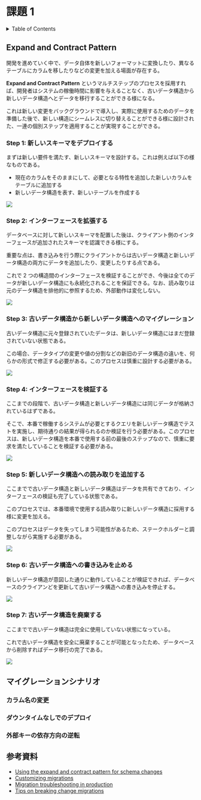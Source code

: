 # 課題 1

<!-- START doctoc generated TOC please keep comment here to allow auto update -->
<!-- DON'T EDIT THIS SECTION, INSTEAD RE-RUN doctoc TO UPDATE -->
<details>
<summary>Table of Contents</summary>

- [Expand and Contract Pattern](#expand-and-contract-pattern)
  - [Step 1: 新しいスキーマをデプロイする](#step-1-%E6%96%B0%E3%81%97%E3%81%84%E3%82%B9%E3%82%AD%E3%83%BC%E3%83%9E%E3%82%92%E3%83%87%E3%83%97%E3%83%AD%E3%82%A4%E3%81%99%E3%82%8B)
  - [Step 2: インターフェースを拡張する](#step-2-%E3%82%A4%E3%83%B3%E3%82%BF%E3%83%BC%E3%83%95%E3%82%A7%E3%83%BC%E3%82%B9%E3%82%92%E6%8B%A1%E5%BC%B5%E3%81%99%E3%82%8B)
  - [Step 3: 古いデータ構造から新しいデータ構造へのマイグレーション](#step-3-%E5%8F%A4%E3%81%84%E3%83%87%E3%83%BC%E3%82%BF%E6%A7%8B%E9%80%A0%E3%81%8B%E3%82%89%E6%96%B0%E3%81%97%E3%81%84%E3%83%87%E3%83%BC%E3%82%BF%E6%A7%8B%E9%80%A0%E3%81%B8%E3%81%AE%E3%83%9E%E3%82%A4%E3%82%B0%E3%83%AC%E3%83%BC%E3%82%B7%E3%83%A7%E3%83%B3)
  - [Step 4: インターフェースを検証する](#step-4-%E3%82%A4%E3%83%B3%E3%82%BF%E3%83%BC%E3%83%95%E3%82%A7%E3%83%BC%E3%82%B9%E3%82%92%E6%A4%9C%E8%A8%BC%E3%81%99%E3%82%8B)
  - [Step 5: 新しいデータ構造への読み取りを追加する](#step-5-%E6%96%B0%E3%81%97%E3%81%84%E3%83%87%E3%83%BC%E3%82%BF%E6%A7%8B%E9%80%A0%E3%81%B8%E3%81%AE%E8%AA%AD%E3%81%BF%E5%8F%96%E3%82%8A%E3%82%92%E8%BF%BD%E5%8A%A0%E3%81%99%E3%82%8B)
  - [Step 6: 古いデータ構造への書き込みを止める](#step-6-%E5%8F%A4%E3%81%84%E3%83%87%E3%83%BC%E3%82%BF%E6%A7%8B%E9%80%A0%E3%81%B8%E3%81%AE%E6%9B%B8%E3%81%8D%E8%BE%BC%E3%81%BF%E3%82%92%E6%AD%A2%E3%82%81%E3%82%8B)
  - [Step 7: 古いデータ構造を廃棄する](#step-7-%E5%8F%A4%E3%81%84%E3%83%87%E3%83%BC%E3%82%BF%E6%A7%8B%E9%80%A0%E3%82%92%E5%BB%83%E6%A3%84%E3%81%99%E3%82%8B)
- [マイグレーションシナリオ](#%E3%83%9E%E3%82%A4%E3%82%B0%E3%83%AC%E3%83%BC%E3%82%B7%E3%83%A7%E3%83%B3%E3%82%B7%E3%83%8A%E3%83%AA%E3%82%AA)
  - [カラム名の変更](#%E3%82%AB%E3%83%A9%E3%83%A0%E5%90%8D%E3%81%AE%E5%A4%89%E6%9B%B4)
  - [ダウンタイムなしでのデプロイ](#%E3%83%80%E3%82%A6%E3%83%B3%E3%82%BF%E3%82%A4%E3%83%A0%E3%81%AA%E3%81%97%E3%81%A7%E3%81%AE%E3%83%87%E3%83%97%E3%83%AD%E3%82%A4)
  - [外部キーの依存方向の逆転](#%E5%A4%96%E9%83%A8%E3%82%AD%E3%83%BC%E3%81%AE%E4%BE%9D%E5%AD%98%E6%96%B9%E5%90%91%E3%81%AE%E9%80%86%E8%BB%A2)
- [参考資料](#%E5%8F%82%E8%80%83%E8%B3%87%E6%96%99)

</details>
<!-- END doctoc generated TOC please keep comment here to allow auto update -->

## Expand and Contract Pattern

開発を進めていく中で、データ自体を新しいフォーマットに変換したり、異なるテーブルにカラムを移したりなどの変更を加える場面が存在する。

**Expand and Contract Pattern** というマルチステップのプロセスを採用すれば、開発者はシステムの稼働時間に影響を与えることなく、古いデータ構造から新しいデータ構造へとデータを移行することができる様になる。

これは新しい変更をバックグラウンドで導入し、実際に使用するためのデータを準備した後で、新しい構造にシームレスに切り替えることができる様に設計された、一連の個別ステップを適用することが実現することができる。

### Step 1: 新しいスキーマをデプロイする

まずは新しい要件を満たす、新しいスキーマを設計する。これは例えば以下の様なものである。

- 現在のカラムをそのままにして、必要となる特性を追加した新しいカラムをテーブルに追加する
- 新しいデータ構造を表す、新しいテーブルを作成する

![](assets/step1.drawio.svg)

### Step 2: インターフェースを拡張する

データベースに対して新しいスキーマを配置した後は、クライアント側のインターフェースが追加されたスキーマを認識できる様にする。

重要な点は、書き込みを行う際にクライアントからは古いデータ構造と新しいデータ構造の両方にデータを追加したり、変更したりする点である。

これで 2 つの構造間のインターフェースを検証することができ、今後は全てのデータが新しいデータ構造にも永続化されることを保証できる。なお、読み取りは元のデータ構造を排他的に参照するため、外部動作は変化しない。

![](assets/step2.drawio.svg)

### Step 3: 古いデータ構造から新しいデータ構造へのマイグレーション

古いデータ構造に元々登録されていたデータは、新しいデータ構造にはまだ登録されていない状態である。

この場合、データタイプの変更や値の分割などの新旧のデータ構造の違いを、何らかの形式で修正する必要がある。このプロセスは慎重に設計する必要がある。

![](assets/step3.drawio.svg)

### Step 4: インターフェースを検証する

ここまでの段階で、古いデータ構造と新しいデータ構造には同じデータが格納されているはずである。

そこで、本番で稼働するシステムが必要とするクエリを新しいデータ構造でテストを実施し、期待通りの結果が得られるのか検証を行う必要がある。このプロセスは、新しいデータ構造を本番で使用する前の最後のステップなので、慎重に要求を満たしていることを検証する必要がある。

![](assets/step4.drawio.svg)

### Step 5: 新しいデータ構造への読み取りを追加する

ここまでで古いデータ構造と新しいデータ構造はデータを共有できており、インターフェースの検証も完了している状態である。

このプロセスでは、本番環境で使用する読み取りに新しいデータ構造に採用する様に変更を加える。

このプロセスはデータを失ってしまう可能性があるため、ステークホルダーと調整しながら実施する必要がある。

![](assets/step5.drawio.svg)

### Step 6: 古いデータ構造への書き込みを止める

新しいデータ構造が意図した通りに動作していることが検証できれば、データベースのクライアンどを更新して古いデータ構造への書き込みを停止する。

![](assets/step6.drawio.svg)

### Step 7: 古いデータ構造を廃棄する

ここまでで古いデータ構造は完全に使用していない状態になっている。

これで古いデータ構造を安全に廃棄することが可能となったため、データベースから削除すればデータ移行の完了である。

![](assets/step7.drawio.svg)

## マイグレーションシナリオ

### カラム名の変更

### ダウンタイムなしでのデプロイ

### 外部キーの依存方向の逆転

## 参考資料

- [Using the expand and contract pattern for schema changes](https://www.prisma.io/dataguide/types/relational/expand-and-contract-pattern)
- [Customizing migrations](https://www.prisma.io/docs/guides/database/developing-with-prisma-migrate/customizing-migrations#using-the-expand-and-contract-pattern-to-evolve-the-schema-without-downtime)
- [Migration troubleshooting in production](https://www.prisma.io/docs/guides/database/production-troubleshooting)
- [Tips on breaking change migrations](https://github.com/prisma/prisma/discussions/7421)
